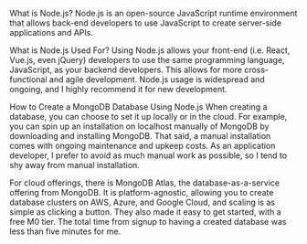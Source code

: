 What is Node.js?
Node.js is an open-source JavaScript runtime environment that allows back-end developers to use JavaScript to create server-side applications and APIs.





What is Node.js Used For?
Using Node.js allows your front-end (i.e. React, Vue.js, even jQuery) developers to use the same programming language, JavaScript, as your backend developers. This allows for more cross-functional and agile development. Node.js usage is widespread and ongoing, and I highly recommend it for new development.


How to Create a MongoDB Database Using Node.js
When creating a database, you can choose to set it up locally or in the cloud. For example, you can spin up an installation on localhost manually of MongoDB by downloading and installing MongoDB. That said, a manual installation comes with ongoing maintenance and upkeep costs. As an application developer, I prefer to avoid as much manual work as possible, so I tend to shy away from manual installation.

For cloud offerings, there is MongoDB Atlas, the database-as-a-service offering from MongoDB. It is platform-agnostic, allowing you to create database clusters on AWS, Azure, and Google Cloud, and scaling is as simple as clicking a button. They also made it easy to get started, with a free M0 tier. The total time from signup to having a created database was less than five minutes for me.

